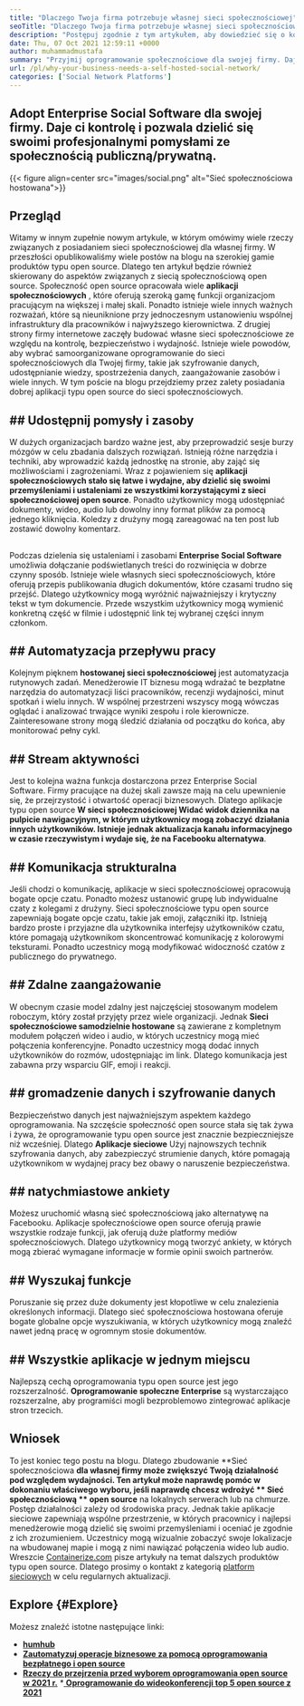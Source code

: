 ```yaml
---
title: "Dlaczego Twoja firma potrzebuje własnej sieci społecznościowej" 
seoTitle: "Dlaczego Twoja firma potrzebuje własnej sieci społecznościowej" 
description: "Postępuj zgodnie z tym artykułem, aby dowiedzieć się o korzyściach płynących z własnej sieci społecznościowej dla biznesu. Pozwala budować przestrzenie publiczne/prywatne dla zespołów i osób fizycznych." 
date: Thu, 07 Oct 2021 12:59:11 +0000
author: muhammadmustafa
summary: "Przyjmij oprogramowanie społecznościowe dla swojej firmy. Daje ci kontrolę i pozwala dzielić się swoimi profesjonalnymi pomysłami ze społecznością publiczną/prywatną." 
url: /pl/why-your-business-needs-a-self-hosted-social-network/
categories: ['Social Network Platforms']
---
```


## Adopt Enterprise Social Software dla swojej firmy. Daje ci kontrolę i pozwala dzielić się swoimi profesjonalnymi pomysłami ze społecznością publiczną/prywatną.

{{< figure align=center src="images/social.png" alt="Sieć społecznościowa hostowana">}}


## Przegląd
Witamy w innym zupełnie nowym artykule, w którym omówimy wiele rzeczy związanych z posiadaniem sieci społecznościowej dla własnej firmy. W przeszłości opublikowaliśmy wiele postów na blogu na szerokiej gamie produktów typu open source. Dlatego ten artykuł będzie również skierowany do aspektów związanych z siecią społecznościową open source. Społeczność open source opracowała wiele  **aplikacji społecznościowych** , które oferują szeroką gamę funkcji organizacjom pracującym na większej i małej skali. Ponadto istnieje wiele innych ważnych rozważań, które są nieuniknione przy jednoczesnym ustanowieniu wspólnej infrastruktury dla pracowników i najwyższego kierownictwa.
Z drugiej strony firmy internetowe zaczęły budować własne sieci społecznościowe ze względu na kontrolę, bezpieczeństwo i wydajność. Istnieje wiele powodów, aby wybrać samoorganizowane oprogramowanie do sieci społecznościowych dla Twojej firmy, takie jak szyfrowanie danych, udostępnianie wiedzy, spostrzeżenia danych, zaangażowanie zasobów i wiele innych. W tym poście na blogu przejdziemy przez zalety posiadania dobrej aplikacji typu open source do sieci społecznościowych.

## ## Udostępnij pomysły i zasoby
W dużych organizacjach bardzo ważne jest, aby przeprowadzić sesje burzy mózgów w celu zbadania dalszych rozwiązań. Istnieją różne narzędzia i techniki, aby wprowadzić każdą jednostkę na stronie, aby zająć się możliwościami i zagrożeniami. Wraz z pojawieniem się **aplikacji społecznościowych  **stało się łatwe i wydajne, aby dzielić się swoimi przemyśleniami i ustaleniami ze wszystkimi korzystającymi z sieci społecznościowej**   open source**. Ponadto użytkownicy mogą udostępniać dokumenty, wideo, audio lub dowolny inny format plików za pomocą jednego kliknięcia. Koledzy z drużyny mogą zareagować na ten post lub zostawić dowolny komentarz.

## ## 
Podczas dzielenia się ustaleniami i zasobami  **Enterprise Social Software**  umożliwia dołączanie podświetlanych treści do rozwinięcia w dobrze czynny sposób. Istnieje wiele własnych sieci społecznościowych, które oferują przepis publikowania długich dokumentów, które czasami trudno się przejść. Dlatego użytkownicy mogą wyróżnić najważniejszy i krytyczny tekst w tym dokumencie. Przede wszystkim użytkownicy mogą wymienić konkretną część w filmie i udostępnić link tej wybranej części innym członkom.

## ## Automatyzacja przepływu pracy
Kolejnym pięknem  **hostowanej sieci społecznościowej**  jest automatyzacja rutynowych zadań. Menedżerowie IT biznesu mogą wdrażać te bezpłatne narzędzia do automatyzacji liści pracowników, recenzji wydajności, minut spotkań i wielu innych. W wspólnej przestrzeni wszyscy mogą wówczas oglądać i analizować trwające wyniki zespołu i role kierownicze. Zainteresowane strony mogą śledzić działania od początku do końca, aby monitorować pełny cykl.

## ## Stream aktywności
Jest to kolejna ważna funkcja dostarczona przez Enterprise Social Software. Firmy pracujące na dużej skali zawsze mają na celu upewnienie się, że przejrzystość i otwartość operacji biznesowych. Dlatego aplikacje typu open source **W sieci społecznościowej  **Widać widok dziennika na pulpicie nawigacyjnym, w którym użytkownicy mogą zobaczyć działania innych użytkowników. Istnieje jednak aktualizacja kanału informacyjnego w czasie rzeczywistym i wydaje się, że**   na Facebooku alternatywa**.

## ## Komunikacja strukturalna
Jeśli chodzi o komunikację, aplikacje w sieci społecznościowej opracowują bogate opcje czatu. Ponadto możesz ustanowić grupę lub indywidualne czaty z kolegami z drużyny. Sieci społecznościowe typu open source zapewniają bogate opcje czatu, takie jak emoji, załączniki itp. Istnieją bardzo proste i przyjazne dla użytkownika interfejsy użytkowników czatu, które pomagają użytkownikom skoncentrować komunikację z kolorowymi teksturami. Ponadto uczestnicy mogą modyfikować widoczność czatów z publicznego do prywatnego.

## ## Zdalne zaangażowanie
W obecnym czasie model zdalny jest najczęściej stosowanym modelem roboczym, który został przyjęty przez wiele organizacji. Jednak  **Sieci społecznościowe samodzielnie hostowane**  są zawierane z kompletnym modułem połączeń wideo i audio, w których uczestnicy mogą mieć połączenia konferencyjne. Ponadto uczestnicy mogą dodać innych użytkowników do rozmów, udostępniając im link. Dlatego komunikacja jest zabawna przy wsparciu GIF, emoji i reakcji.

## ## gromadzenie danych i szyfrowanie danych
Bezpieczeństwo danych jest najważniejszym aspektem każdego oprogramowania. Na szczęście społeczność open source stała się tak żywa i żywa, że ​​oprogramowanie typu open source jest znacznie bezpieczniejsze niż wcześniej. Dlatego  **Aplikacje sieciowe**  Użyj najnowszych technik szyfrowania danych, aby zabezpieczyć strumienie danych, które pomagają użytkownikom w wydajnej pracy bez obawy o naruszenie bezpieczeństwa.

## ## natychmiastowe ankiety
Możesz uruchomić własną sieć społecznościową jako alternatywę na Facebooku. Aplikacje społecznościowe open source oferują prawie wszystkie rodzaje funkcji, jak oferują duże platformy mediów społecznościowych. Dlatego użytkownicy mogą tworzyć ankiety, w których mogą zbierać wymagane informacje w formie opinii swoich partnerów.

## ## Wyszukaj funkcje
Poruszanie się przez duże dokumenty jest kłopotliwe w celu znalezienia określonych informacji. Dlatego sieć społecznościowa hostowana oferuje bogate globalne opcje wyszukiwania, w których użytkownicy mogą znaleźć nawet jedną pracę w ogromnym stosie dokumentów.

## ## Wszystkie aplikacje w jednym miejscu
Najlepszą cechą oprogramowania typu open source jest jego rozszerzalność.  **Oprogramowanie społeczne Enterprise**  są wystarczająco rozszerzalne, aby programiści mogli bezproblemowo zintegrować aplikacje stron trzecich.

## Wniosek
To jest koniec tego postu na blogu. Dlatego zbudowanie **Sieć społecznościowa  **dla własnej firmy może zwiększyć Twoją działalność pod względem wydajności. Ten artykuł może naprawdę pomóc w dokonaniu właściwego wyboru, jeśli naprawdę chcesz wdrożyć **  Sieć społecznościową ** open source**  na lokalnych serwerach lub na chmurze. Postęp działalności zależy od środowiska pracy. Jednak takie aplikacje sieciowe zapewniają wspólne przestrzenie, w których pracownicy i najlepsi menedżerowie mogą dzielić się swoimi przemyśleniami i oceniać je zgodnie z ich zrozumieniem. Uczestnicy mogą wizualnie zobaczyć swoje lokalizacje na wbudowanej mapie i mogą z nimi nawiązać połączenia wideo lub audio.
Wreszcie [Containerize.com][1] pisze artykuły na temat dalszych produktów typu open source. Dlatego prosimy o kontakt z kategorią [platform sieciowych][2] w celu regularnych aktualizacji.

## Explore   {#Explore}
Możesz znaleźć istotne następujące linki:
  * **[humhub][3]**
  * **[Zautomatyzuj operacje biznesowe za pomocą oprogramowania bezpłatnego i open source][4]**
  * **[Rzeczy do przejrzenia przed wyborem oprogramowania open source w 2021 r.][5]**
  *[ **Oprogramowanie do wideokonferencji top 5 open source z 2021** ][6]

  
[1]: https://www.containerize.com/
[2]: https://products.containerize.com/social-network-platforms/
[3]: https://products.containerize.com/social-network-platforms/humhub/
[4]: https://blog.containerize.com/blogging/automate-business-operations-using-open-source-software/
[5]: https://blog.containerize.com/cmdb-software/things-to-review-before-opting-open-source-software-in-2021/
[6]: https://blog.containerize.com/video-conferencing-software/top-5-open-source-video-conferencing-software-of-2021/
